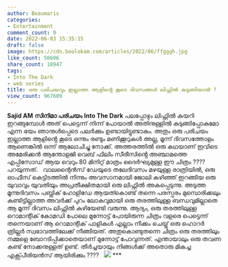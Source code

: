 ```yaml
---
author: Beaumaris
categories:
- Entertainment
comment_count: 0
date: 2022-06-03 15:35:15
draft: false
image: https://cdn.boolokam.com/articles/2022/06/ffgggh.jpg
like_count: 50606
share_count: 18947
tags:
- Into The Dark
- web series
title: ഒരു പരിചയവും ഇല്ലാത്ത ആളിൻ്റെ കൂടെ ദിവസങ്ങൾ ലിഫ്റ്റിൽ കുടുങ്ങിയാൽ ?
view_count: 967609
---
```


**Sajid AM** **സിനിമാ പരിചയം** **Into The Dark** പലപ്പോഴും ലിഫ്റ്റിൽ കയറി ഇറങ്ങുമ്പോൾ അത് പെട്ടെന്ന് നിന്ന് പോയാൽ അതിനുള്ളിൽ കുടുങ്ങിപ്പോകുമോ എന്ന ഭയം ഞാനുൾപ്പെടെ പലർക്കും ഉണ്ടായിട്ടുണ്ടാകും. അതും ഒരു പരിചയം ഇല്ലാത്ത ആളിൻ്റെ കൂടെ ഒന്നും രണ്ടും മണിക്കൂറുകൾ അല്ല, മൂന്ന് ദിവസത്തോളം ആണെങ്കിൽ ഒന്ന് ആലോചിച്ചു നോക്ക്. അത്തരത്തിൽ ഒരു കഥയാണ് ഇവിടെ അമേരിക്കൻ ആന്തോളജി വെബ് ഫിലിം സീരീസിൻ്റെ അഞ്ചാമത്തെ എപ്പിസോഡ് ആയ വെറും 80 മിനിറ്റ് മാത്രം ദൈർഘ്യമുള്ള ഈ ചിത്രം ???? പറയുന്നത്. &nbsp; വാലന്റൈൻസ് ഡേയുടെ തലേദിവസം മഴയുള്ള രാത്രിയിൽ, ഒരു ഓഫീസ് കെട്ടിടത്തിൽ നിന്നും അവസാനമായി ജോലി കഴിഞ്ഞ് ഇറങ്ങിയ ഒരു യുവാവും യുവതിയും അപ്രതീക്ഷിതമായി ഒരു ലിഫ്റ്റിൽ അകപ്പെടുന്നു. അടുത്ത മൂന്നുദിവസം പബ്ലിക് ഹോളിഡേ ആയത്കൊണ്ട് തന്നെ പരസ്പരം മുമ്പൊരിക്കലും കണ്ടിട്ടില്ലാത്ത അവർക്ക് പുറം ലോകവുമായി ഒരു തരത്തിലുള്ള ബന്ധവുമില്ലാതെ ആ മൂന്ന് ദിവസം ലിഫ്റ്റിൽ കഴിയേണ്ടി വരുന്നു. ആദ്യം, ഒരു തരത്തിലുള്ള റൊമാന്റിക് കോമഡി പോലെ മുന്നോട്ട് പോയിരുന്ന ചിത്രം വളരെ പെട്ടെന്ന് തന്നെയാണ് ആ റൊമാന്റിക് പാളികൾ എല്ലാം നീക്കം ചെയ്ത് ഒരു ഹൊറർ ത്രില്ലർ സ്വഭാവത്തിലേക്ക് നീങ്ങിയത്. അതുകൊണ്ടുതന്നെ ചിത്രം ഒരു തരത്തിലും നമ്മളെ ബോറടിപ്പിക്കാതെയാണ് മുന്നോട്ട് പോവുന്നത്. എന്തായാലും ഒരു തവണ കണ്ട് നോക്കനുള്ളത് ഉണ്ട്. തീർച്ചയായും നിങ്ങൾക്ക് അതൊരു മികച്ച എക്സ്പീരിയൻസ് ആയിരിക്കും ???? &nbsp; ![](https://cdn.boolokam.com/articles/2022/06/ffgggh.jpg) ***